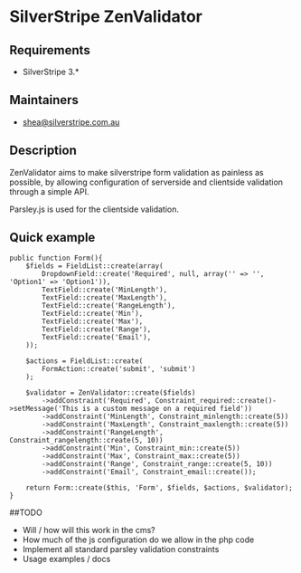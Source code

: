 # SilverStripe ZenValidator

## Requirements

* SilverStripe 3.*

## Maintainers

* shea@silverstripe.com.au

## Description

ZenValidator aims to make silverstripe form validation as painless as possible, by allowing configuration of serverside and clientside validation through a simple API. 

Parsley.js is used for the clientside validation.

## Quick example

	public function Form(){
		$fields = FieldList::create(array(
			DropdownField::create('Required', null, array('' => '', 'Option1' => 'Option1')),
			TextField::create('MinLength'),
			TextField::create('MaxLength'),
			TextField::create('RangeLength'),
			TextField::create('Min'),
			TextField::create('Max'),
			TextField::create('Range'),
			TextField::create('Email'),
		));

		$actions = FieldList::create(
			FormAction::create('submit', 'submit')
		);
		
		$validator = ZenValidator::create($fields)
			->addConstraint('Required', Constraint_required::create()->setMessage('This is a custom message on a required field'))
			->addConstraint('MinLength', Constraint_minlength::create(5))
			->addConstraint('MaxLength', Constraint_maxlength::create(5))
			->addConstraint('RangeLength', Constraint_rangelength::create(5, 10))
			->addConstraint('Min', Constraint_min::create(5))
			->addConstraint('Max', Constraint_max::create(5))
			->addConstraint('Range', Constraint_range::create(5, 10))
			->addConstraint('Email', Constraint_email::create());

		return Form::create($this, 'Form', $fields, $actions, $validator);
	}

##TODO

* Will / how will this work in the cms?
* How much of the js configuration do we allow in the php code
* Implement all standard parsley validation constraints
* Usage examples / docs